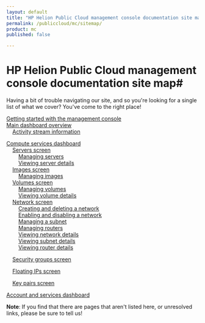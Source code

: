```yaml
---
layout: default
title: "HP Helion Public Cloud management console documentation site map"
permalink: /publiccloud/mc/sitemap/
product: mc
published: false

---
```

<!--PUBLISHED-->
# HP Helion Public Cloud management console documentation site map#

Having a bit of trouble navigating our site, and so you're looking for a single list of what we cover?  You've come to the right place!

[Getting started with the management console](/mc/)<br /> 
[Main dashboard overview](/mc/dashboard/)  <br />
&nbsp;&nbsp;&nbsp;&nbsp;[Activity stream information](/activity-stream/) <br />

[Compute services dashboard](/mc/compute/)<br />
&nbsp;&nbsp;&nbsp;&nbsp;[Servers screen](/mc/compute/servers/)  <br />
&nbsp;&nbsp;&nbsp;&nbsp;&nbsp;&nbsp;&nbsp;&nbsp;[Managing servers](/mc/compute/servers/manage/)<br />
&nbsp;&nbsp;&nbsp;&nbsp;&nbsp;&nbsp;&nbsp;&nbsp;[Viewing server details](/mc/compute/servers/view-details)<br />
&nbsp;&nbsp;&nbsp;&nbsp;[Images screen](/mc/compute/images/) <br />
&nbsp;&nbsp;&nbsp;&nbsp;&nbsp;&nbsp;&nbsp;&nbsp;[Managing images](/mc/compute/images/manage/) <br />
&nbsp;&nbsp;&nbsp;&nbsp;[Volumes screen](/mc/compute/volumes/)<br />
&nbsp;&nbsp;&nbsp;&nbsp;&nbsp;&nbsp;&nbsp;&nbsp;[Managing volumes](/mc/compute/volumes/manage/)<br />
&nbsp;&nbsp;&nbsp;&nbsp;&nbsp;&nbsp;&nbsp;&nbsp;[Viewing volume details](/mc/compute/volumes/view-details/)<br />
&nbsp;&nbsp;&nbsp;&nbsp;[Network screen](/mc/compute/networks/)  <br />
&nbsp;&nbsp;&nbsp;&nbsp;&nbsp;&nbsp;&nbsp;&nbsp;[Creating and deleting a network](/mc/compute/networks/create-network/) <br /> 
&nbsp;&nbsp;&nbsp;&nbsp;&nbsp;&nbsp;&nbsp;&nbsp;[Enabling and disabling a network](/mc/compute/networks/enable-network/) <br /> 
&nbsp;&nbsp;&nbsp;&nbsp;&nbsp;&nbsp;&nbsp;&nbsp;[Managing a subnet](/mc/compute/networks/manage-subnet/)  <br />
&nbsp;&nbsp;&nbsp;&nbsp;&nbsp;&nbsp;&nbsp;&nbsp;[Managing routers](/mc/compute/networks/manage-routers/) <br />
&nbsp;&nbsp;&nbsp;&nbsp;&nbsp;&nbsp;&nbsp;&nbsp;[Viewing network details](/mc/compute/networks/view-network/) <br />
&nbsp;&nbsp;&nbsp;&nbsp;&nbsp;&nbsp;&nbsp;&nbsp;[Viewing subnet details](/mc/compute/networks/view-subnet/) <br />
&nbsp;&nbsp;&nbsp;&nbsp;&nbsp;&nbsp;&nbsp;&nbsp;[Viewing router details](/mc/compute/networks/view-router/) <br />
<!-- &nbsp;&nbsp;&nbsp;&nbsp;&nbsp;&nbsp;&nbsp;&nbsp;[Understanding network system messages](/mc/compute/networks/sys-messages/) <br /> -->
&nbsp;&nbsp;&nbsp;&nbsp;[Security groups screen](/mc/compute/security-groups/) <!-- basic screen functions here such as selecting a project, listing security groups, etc.? --> <br />
<!--&nbsp;&nbsp;&nbsp;&nbsp;&nbsp;&nbsp;&nbsp;&nbsp;[Adding and removing a security group]()<br />
&nbsp;&nbsp;&nbsp;&nbsp;&nbsp;&nbsp;&nbsp;&nbsp;[Creating and deleting a security group rule]()<br /> -->
&nbsp;&nbsp;&nbsp;&nbsp;[Floating IPs screen](/mc/compute/floating-ips/) <!-- basic screen functions here such as selecting a project --> <br />
<!--&nbsp;&nbsp;&nbsp;&nbsp;&nbsp;&nbsp;&nbsp;&nbsp;[Connecting to a server]()<br />
&nbsp;&nbsp;&nbsp;&nbsp;&nbsp;&nbsp;&nbsp;&nbsp;[Allocating and deallocating an IP address]()<br />
&nbsp;&nbsp;&nbsp;&nbsp;&nbsp;&nbsp;&nbsp;&nbsp;[Attaching and detaching an IP address to your server]()<br />-->
&nbsp;&nbsp;&nbsp;&nbsp;[Key pairs screen](/mc/compute/key-pairs/)<br />
<!--&nbsp;&nbsp;&nbsp;&nbsp;&nbsp;&nbsp;&nbsp;&nbsp;[Adding and deleting a key pair]() <br /> -->
<!-- [Using the management console: Some compute service use cases](/mc/compute/using/) <br />
&nbsp;&nbsp;&nbsp;&nbsp;[Creating a new server]() <br />
&nbsp;&nbsp;&nbsp;&nbsp;[Creating a bootable volume]() <br />
&nbsp;&nbsp;&nbsp;&nbsp;[Managing a custom image]() <br />
&nbsp;&nbsp;&nbsp;&nbsp;[Creating and managing a network]() <br /> -->

<!-- [Object storage dashboard](/mc/object-storage/)<br />
&nbsp;&nbsp;&nbsp;&nbsp;[Containers screen]() <br />
&nbsp;&nbsp;&nbsp;&nbsp;&nbsp;&nbsp;&nbsp;&nbsp;[Creating and deleting a public container]() <br /> 
&nbsp;&nbsp;&nbsp;&nbsp;&nbsp;&nbsp;&nbsp;&nbsp;[Creating and deleting a private container]() < <br />
&nbsp;&nbsp;&nbsp;&nbsp;[Container details screen]()  <br />
&nbsp;&nbsp;&nbsp;&nbsp;&nbsp;&nbsp;&nbsp;&nbsp;[Enabling and disabling CDN functionality]() <br />
&nbsp;&nbsp;&nbsp;&nbsp;&nbsp;&nbsp;&nbsp;&nbsp;[Changing container state between public and private]() <br />
&nbsp;&nbsp;&nbsp;&nbsp;&nbsp;&nbsp;&nbsp;&nbsp;[Browsing container objects]() <br />
&nbsp;&nbsp;&nbsp;&nbsp;[Object storage details screen]() <br /> 
&nbsp;&nbsp;&nbsp;&nbsp;&nbsp;&nbsp;&nbsp;&nbsp;[Navigating the storage repository](blah) <br />
&nbsp;&nbsp;&nbsp;&nbsp;&nbsp;&nbsp;&nbsp;&nbsp;[Uploading objects]() <br />
&nbsp;&nbsp;&nbsp;&nbsp;&nbsp;&nbsp;&nbsp;&nbsp;[Deleting objects]() <br />
&nbsp;&nbsp;&nbsp;&nbsp;&nbsp;&nbsp;&nbsp;&nbsp;[Downloading objects]() <br />
&nbsp;&nbsp;&nbsp;&nbsp;&nbsp;&nbsp;&nbsp;&nbsp;[Creating new directories]()  <br />
&nbsp;&nbsp;&nbsp;&nbsp;&nbsp;&nbsp;&nbsp;&nbsp;[Filtering the objects list]() <br />
&nbsp;&nbsp;&nbsp;&nbsp;[Using the management console: Some object storage use cases]() <br />
&nbsp;&nbsp;&nbsp;&nbsp;&nbsp;&nbsp;&nbsp;&nbsp;[Object storage use case 1]() <br />
&nbsp;&nbsp;&nbsp;&nbsp;&nbsp;&nbsp;&nbsp;&nbsp;[Object storage use case 2]() <br /> -->

<!--[Relational Database for MySQL main dashboard]() <br />
&nbsp;&nbsp;&nbsp;&nbsp;[Creating and deleting instances]() <br />
&nbsp;&nbsp;&nbsp;&nbsp;[Starting and stopping instances]() <br />
&nbsp;&nbsp;&nbsp;&nbsp;[Managing instances]() Comment: flavors; volume size; number of dbs; enable, disable, and reset root password <br /> 
&nbsp;&nbsp;&nbsp;&nbsp;[Instance details screen]() Comment: searching; other basic descriptive info about this screen <br /> 
&nbsp;&nbsp;&nbsp;&nbsp;&nbsp;&nbsp;&nbsp;&nbsp;[Managing user accounts]() Comment: creating, deleting, changing names and permissions, changing passwords <br />  
&nbsp;&nbsp;&nbsp;&nbsp;&nbsp;&nbsp;&nbsp;&nbsp;[Managing databases]() Comment: creating, deleting, renaming <br /> 
&nbsp;&nbsp;&nbsp;&nbsp;&nbsp;&nbsp;&nbsp;&nbsp;[Managing security group rules]() Comment: creating, deleting, renaming <br /> 
&nbsp;&nbsp;&nbsp;&nbsp;&nbsp;&nbsp;&nbsp;&nbsp;[Managing snapshots]() Comment: creating, deleting, renaming <br /> 
&nbsp;&nbsp;&nbsp;&nbsp;[Using the management console: Some RDB use cases]() <br />
&nbsp;&nbsp;&nbsp;&nbsp;&nbsp;&nbsp;&nbsp;&nbsp;[RDB Use Case 1]() <br />
&nbsp;&nbsp;&nbsp;&nbsp;&nbsp;&nbsp;&nbsp;&nbsp;[RDB Use Case 2]() <br /> -->

<!-- [Domain name service (DNS) main dashboard]() <br /> 
&nbsp;&nbsp;&nbsp;&nbsp;[Adding and deleting domains]() <br />
&nbsp;&nbsp;&nbsp;&nbsp;[Domain details screen]() Comment: creating, deleting, changing names and permissions, changing passwordsselecting record types; viewing details; returning to the domain list screen <br /> 
&nbsp;&nbsp;&nbsp;&nbsp;&nbsp;&nbsp;&nbsp;&nbsp;[Creating and deleting records]() <br />
&nbsp;&nbsp;&nbsp;&nbsp;&nbsp;&nbsp;&nbsp;&nbsp;[Managing records]() <br />
&nbsp;&nbsp;&nbsp;&nbsp;[Using the management console: Some DNS use cases]() <br />
&nbsp;&nbsp;&nbsp;&nbsp;&nbsp;&nbsp;&nbsp;&nbsp;[DNS Use Case 1]() <br />
&nbsp;&nbsp;&nbsp;&nbsp;&nbsp;&nbsp;&nbsp;&nbsp;[DNS Use Case 2]() <br /> -->

<!-- [Monitoring as a service (MaaS) main dashboard]() <br />
&nbsp;&nbsp;&nbsp;&nbsp;Details TBD<br />
&nbsp;&nbsp;&nbsp;&nbsp;[Using the management console: Some monitoring use cases]() <br />
&nbsp;&nbsp;&nbsp;&nbsp;&nbsp;&nbsp;&nbsp;&nbsp;[Monitoring Use Case 1]() <br />
&nbsp;&nbsp;&nbsp;&nbsp;&nbsp;&nbsp;&nbsp;&nbsp;[Monitoring Use Case 2]() <br /> -->

<!-- [Load balancer as a service (LBaaS) main dashboard]() <br />
&nbsp;&nbsp;&nbsp;&nbsp;Details TBD<br />
&nbsp;&nbsp;&nbsp;&nbsp;[Using the management console: Some load balancing use cases]() <br />
&nbsp;&nbsp;&nbsp;&nbsp;&nbsp;&nbsp;&nbsp;&nbsp;[Load balancing Use Case 1]() <br />
&nbsp;&nbsp;&nbsp;&nbsp;&nbsp;&nbsp;&nbsp;&nbsp;[Load balancing Use Case 2]() <br /> -->

<!-- [Other services]() Comment: Presumably these sections will grow and get their own sections as compute and object storage have above as the MC changes to support them more thoroughly <br />
&nbsp;&nbsp;&nbsp;&nbsp;[Identity service]() <br />
&nbsp;&nbsp;&nbsp;&nbsp;[Application platform as a service (aPaaS)]() <br />
&nbsp;&nbsp;&nbsp;&nbsp;[Controlled services (CS)]() <br />
&nbsp;&nbsp;&nbsp;&nbsp;[Messaging as a service (MSGaaS)]() <br /> -->

[Account and services dashboard](/mc/account/) <br />
<!-- &nbsp;&nbsp;&nbsp;&nbsp;[Managing your services](/mc/account/services/) <br />
&nbsp;&nbsp;&nbsp;&nbsp;[Viewing account overview information](/mc/account/overview/) <br />
&nbsp;&nbsp;&nbsp;&nbsp;[Updating account information](/mc/account/update-account/) <br />
&nbsp;&nbsp;&nbsp;&nbsp;[Updating account password](/mc/account/password/) <br />
&nbsp;&nbsp;&nbsp;&nbsp;[Updating account email address](/mc/account/email/) <br />
&nbsp;&nbsp;&nbsp;&nbsp;[Managing API keys](/mc/account/api-keys/) <br />
&nbsp;&nbsp;&nbsp;&nbsp;[Managing account users](/mc/account/users/) <br />
&nbsp;&nbsp;&nbsp;&nbsp;[Managing projects](/mc/account/projects/) <br />
&nbsp;&nbsp;&nbsp;&nbsp;[Viewing your billing history](/mc/account/billing-history/) <br />
&nbsp;&nbsp;&nbsp;&nbsp;[Editing billing information](/mc/account/billing-info/) <br />
&nbsp;&nbsp;&nbsp;&nbsp;[Viewing the activity screen](/mc/account/activity/) <br />
&nbsp;&nbsp;&nbsp;&nbsp;[Viewing notifications and privacy information](/mc/account/notification/) <br />
&nbsp;&nbsp;&nbsp;&nbsp;[Viewing account information](/mc/account/info/) <br />
&nbsp;&nbsp;&nbsp;&nbsp;[Using the account and services management dashboard: Some Use cases](/mc/account/using/) <br />
&nbsp;&nbsp;&nbsp;&nbsp;&nbsp;&nbsp;&nbsp;&nbsp;[Activating an account](/mc/account/using/activating) <br />
&nbsp;&nbsp;&nbsp;&nbsp;&nbsp;&nbsp;&nbsp;&nbsp;[Managing account users](/mc/account/using/managing-users/) <br />
&nbsp;&nbsp;&nbsp;&nbsp;&nbsp;&nbsp;&nbsp;&nbsp;[Managing projects](/mc/account/using/managing-projects/) <br /> -->

<!-- [Management console reference]() Comment: reference for every button, field, etc. for later inclusion as bubble help or some such <br />
[Management console FAQ]() <br /> -->

**Note**: If you find that there are pages that aren't listed here, or unresolved links, please be sure to tell us!
